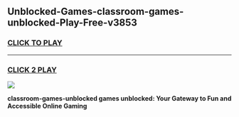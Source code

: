 
## Unblocked-Games-classroom-games-unblocked-Play-Free-v3853
<h3>
<a href="https://premium76.site?title=classroom-games-unblocked&ref=15A">CLICK TO PLAY</a></h3>
<hr>

<h3>
<a href="https://premium76.site?title=classroom-games-unblocked&ref=15A">CLICK 2 PLAY</a>
  
</h3>

<a href="https://premium76.site?title=classroom-games-unblocked&ref=15A"><img src="https://clearcache.store/games.png"></a>


**classroom-games-unblocked games unblocked: Your Gateway to Fun and Accessible Online Gaming**
